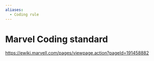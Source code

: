 ```yaml
---
aliases:
  - Coding rule
---
```

# Marvel Coding standard

https://ewiki.marvell.com/pages/viewpage.action?pageId=191458882